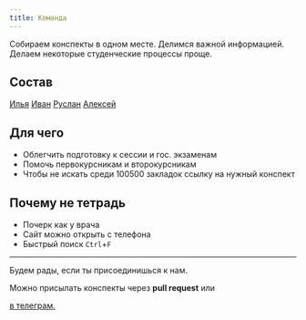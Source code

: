 ```yaml
---
title: Команда
---
```


Собираем конспекты в одном месте. Делимся важной информацией. Делаем некоторые студенческие процессы проще.



## Состав

[Илья](https://github.com/creewick)	[Иван](https://github.com/ZeroNetto)	[Руслан](https://github.com/sounditbox)	[Алексей](https://github.com/AllEXEcuted)



## Для чего

* Облегчить подготовку к сессии и гос. экзаменам
* Помочь первокурсникам и второкурсникам
* Чтобы не искать среди 100500 закладок ссылку на нужный конспект



## Почему не тетрадь

* Почерк как у врача
* Сайт можно открыть с телефона
* Быстрый поиск `Ctrl`+`F`

-----

Будем рады, если ты присоединишься к нам.

Можно присылать конспекты через **pull request** или 

[в телеграм.](https://t.me/creewick)